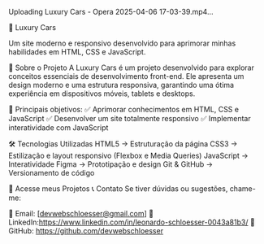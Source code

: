 






Uploading Luxury Cars - Opera 2025-04-06 17-03-39.mp4…




🚗 Luxury Cars

Um site moderno e responsivo desenvolvido para aprimorar minhas habilidades em HTML, CSS e JavaScript.


🚀 Sobre o Projeto
A Luxury Cars é um projeto desenvolvido para explorar conceitos essenciais de desenvolvimento front-end. Ele apresenta um design moderno e uma estrutura responsiva, garantindo uma ótima experiência em dispositivos móveis, tablets e desktops.

🎯 Principais objetivos:
✅ Aprimorar conhecimentos em HTML, CSS e JavaScript
✅ Desenvolver um site totalmente responsivo
✅ Implementar interatividade com JavaScript


🛠️ Tecnologias Utilizadas
HTML5 → Estruturação da página
CSS3 → Estilização e layout responsivo (Flexbox e Media Queries)
JavaScript → Interatividade
Figma → Prototipação e design
Git & GitHub → Versionamento de código


🔗 Acesse meus Projetos
📞 Contato Se tiver dúvidas ou sugestões, chame-me:

📧 Email: [devwebschloesser@gmail.com] 🔗 LinkedIn:https://www.linkedin.com/in/leonardo-schloesser-0043a81b3/ 🐙 GitHub: https://github.com/devwebschloesser
